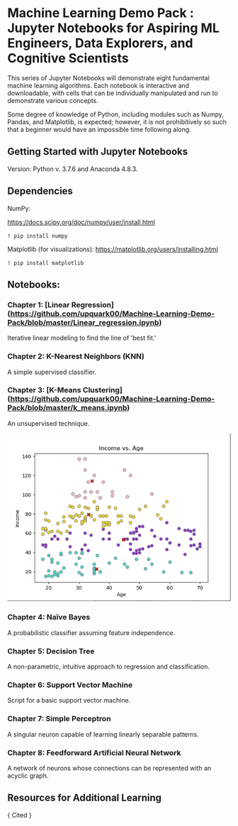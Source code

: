 # Machine Learning Demo Pack : Jupyter Notebooks for Aspiring ML Engineers, Data Explorers, and Cognitive Scientists

This series of Jupyter Notebooks will demonstrate eight fundamental machine learning algorithms. Each notebook is interactive and downloadable, with cells that can be individually manipulated and run to demonstrate various concepts. 

Some degree of knowledge of Python, including modules such as Numpy, Pandas, and Matplotlib, is expected; however, it is not prohibitively so such that a beginner would have an impossible time following along. 

## Getting Started with Jupyter Notebooks
Version: Python v. 3.7.6 and Anaconda 4.8.3. 

## Dependencies

NumPy:

https://docs.scipy.org/doc/numpy/user/install.html
```
! pip install numpy
```
Matplotlib (for visualizations): 
https://matplotlib.org/users/installing.html
```
! pip install matplotlib
```

## Notebooks:

### Chapter 1: [Linear Regression] (https://github.com/upquark00/Machine-Learning-Demo-Pack/blob/master/Linear_regression.ipynb)
Iterative linear modeling to find the line of 'best fit.'

### Chapter 2: K-Nearest Neighbors (KNN)
A simple supervised classifier. 

### Chapter 3: [K-Means Clustering] (https://github.com/upquark00/Machine-Learning-Demo-Pack/blob/master/k_means.ipynb)
An unsupervised technique. 

![K Means Clustering](/images/Clustering_gif.gif)

### Chapter 4: Naïve Bayes
A probabilistic classifier assuming feature independence. 

### Chapter 5: Decision Tree
A non-parametric, intuitive approach to regression and classification. 

### Chapter 6: Support Vector Machine
Script for a basic support vector machine. 

### Chapter 7: Simple Perceptron
A singular neuron capable of learning linearly separable patterns.   

### Chapter 8: Feedforward Artificial Neural Network
A network of neurons whose connections can be represented with an acyclic graph. 

## Resources for Additional Learning
{ Cited }